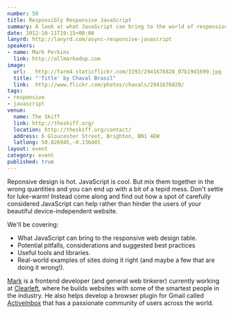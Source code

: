 ```yaml
---
number: 58
title: Responsibly Responsive JavaScript
summary: A look at what JavaScript can bring to the world of responsive web design
date: 2012-10-11T19:15+00:00
lanyrd: http://lanyrd.com/async-responsive-javascript
speakers:
- name: Mark Perkins
  link: http://allmarkedup.com
image:
  url:   http://farm4.staticflickr.com/3192/2941676828_07b19d1699.jpg
  title: "'Title' by Chaval Brasil"
  link:  http://www.flickr.com/photos/chavals/2941676828/
tags:
- responsive
- javascript
venue:
  name: The Skiff
  link: http://theskiff.org/
  location: http://theskiff.org/contact/
  address: 6 Gloucester Street, Brighton, BN1 4EW
  latlong: 50.826945,-0.136401
layout: event
category: event
published: true
---
```


Reponsive design is hot. JavaScript is cool. But mix them together in the wrong
quantities and you can end up with a bit of a tepid mess. Don't settle for
luke-warm! Instead come along and find out how a spot of carefully considered
JavaScript can help rather than hinder the users of your beautiful
device-independent website.

We'll be covering:

- What JavaScript can bring to the responsive web design table.
- Potential pitfalls, considerations and suggested best practices
- Useful tools and libraries.
- Real-world examples of sites doing it right (and maybe a few that are doing
  it wrong!).

[Mark][#mark] is a frontend developer (and general web tinkerer) currently
working at [Clearleft][#clearleft], where he builds websites with some of the
smartest people in the industry. He also helps develop a browser plugin for
Gmail called [ActiveInbox][#activeinbox] that has a passionate community of
users across the world.

[#mark]: http://twitter.com/allmarkedup/
[#clearleft]: http://clearleft.com/
[#activeinbox]: http://activeinboxhq.com/
